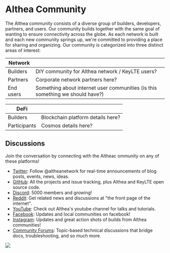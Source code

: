 # Althea Community

The Althea community consists of a diverse group of builders, developers, partners, and users. Our community builds together with the same goal of wanting to ensure connectivity across the globe. As each network is built and each new community springs up, we're committed to providing a place for sharing and organizing. Our community is categorized into three distinct areas of interest:


|Network|  |
|--|--|
|Builders|DIY community for Althea network / KeyLTE users?|
|Partners|Corporate network partners here?|
|End users|Something about internet user communities (is this something we should have?)|

|DeFi|  |
|--|--|
|Builders|Blockchain platform details here?|
|Participants|Cosmos details here?|




## Discussions

Join the conversation by connecting with the Altheac ommunity on any of these platforms!

* [Twitter](https://twitter.com/altheanetwork): Follow @altheanetwork for real-time announcements of blog posts, events, news, ideas.
* [GitHub](https://github.com/althea-net): All the projects and issue tracking, plus Althea and KeyLTE open source code.
* [Discord](https://discord.gg/hHx7HxcycF): 5000 members and growing!
* [Reddit](https://reddit.com/r/altheamesh): Get related news and discussions at "the front page of the internet".
* [YouTube](https://www.youtube.com/channel/UC9B6l5k2NF2Gu_aCRBhe9Gw): Check out Althea's youtube channel for talks and tutorials.
* [Facebook](http://facebook.com/altheanetwork): Updates and local communities on facebook! 
* [Instagram](http://instagram.com/altheanet/): Updates and great action shots of builds from Althea communities!
* [Community Forums](https://forum.altheamesh.com): Topic-based technical discussions that bridge docs, troubleshooting, and so much more.

[<img src="https://img.shields.io/badge/Edit%20this%20page%20on-Github-lightgrey?style=flat-square">](https://github.com/althea-net/communities/blob/main/README.md)
